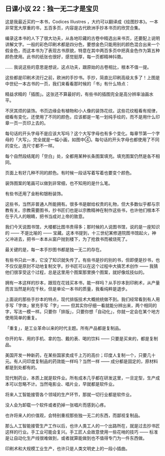 ## 日课小议 22：独一无二才是宝贝

这是我最近买的一本书，Codices Illustres ，大约可以翻译成《绘图抄本》。一本非常宽大厚重的书，五百多页，内容是古代欧洲手抄本书页的欣赏合集。

编录这本书的人下了很大功夫，从各地珍藏的古卷中精选出来书页，还要配上说明讲解文字。一般的彩色印刷术都是四分色，要想金色只能用别的颜色混合出来一个假金色，而这本书为了表现古书原貌，特意在其中两百多页中把真金色作为第五种颜色使用。此书的纸张也很好，感觉挺厚，每一页都精神抖擞。

…… 我说这些的意思是想说，这点功夫，跟原始的古卷相比，根本不值一提。

这些都是印刷术流行之前，欧洲的手抄书。手抄，简直比印刷高级太多了！上图是中世纪一本古书的一页，我们来看看那时候的「书」有什么特点：

精益求精的「插图」。这张还不算最好的，有些书的插图完全是高分辨率油画水平。

不厌其烦的装饰。书页边缘会有植物和小人像的装饰花纹。这些花纹粗看有规律，细看有变化，还使用了不同的颜色，应该都是一笔一划纯手绘的，而不是用什么印章一页一页印上去的。

每句话的开头字母不是应该大写吗？这个大写字母也有多个变化。每章节第一个字母的「大写」，完全就是一幅小画，如图中④。每句话的开头字母也都使用了不同的变化，连尺寸都不一样。

每个自然段结尾的「空白」处，全都用某种长条图案填充。填充图案仍然是各不相同。

页面上有好几种不同的颜色。有时候一段话写着写着也要变个颜色。

装饰图案的笔画可以做到非常细，也不知用的是什么笔。

有些书还用了金粉和银粉装饰。

这些书，当然非普通人所能拥有。很多书是献给权贵的礼物，但大多数似乎都与宗教有关。宗教需要图书，抄书匠们也是以宗教精神在制作这些书，也许他们根本不在乎凡人的眼睛，把书当成对上帝的致意。

我们今天说图书馆，大楼都比图书贵得多；那时候的人说图书馆，说的是一座知识的 —— 不是比喻的 —— 宝藏。这本书提到，十三世纪某修道院图书馆起火，神父冲进去，把书一本本从窗户抛到楼下，为了抢救书而被烧死了。

最关键的是，每一本手抄图书都是独一无二的存在。

有些书只此一本，它没了知识就失传了。有些书是抄的别的书，但即便是抄书，也不仅仅是原封不动地复制文字。抄书匠可以在这个过程中大搞艺术创作 —— 我猜他们很享受这个过程，总是这里用个图案那里换个图案，就好像炫技似的。

拥有一本这样的抄本，跟现在花钱买本书，能一样吗？从手抄本到印刷术，从产量而言当然是利在千秋，但是单论一本书的质量，我看纯粹是退步。

上面说的那些手抄本的特点，现代排版技术大概统统做不到。我们经常看到有人用手写「字体」冒充手写「字」—— 但其实你仔细一看就能分辨出来，两个相同的字，写法一模一样。只要你「排版」，只要你想「自动化」，你就一定会在某个地方使用简单的重复。

「重复」，是工业革命以来的时代主题。所有产品都是复制品。

你开的车、用的手机、拿的包、戴的表、喝的饮料 —— 只要是买来的，都是复制品。

美国开发一种新药，在某些国家卖成千上万的高价；印度人复制一个，只要几十元。有人问印度复制品的药效能一样吗？当然一样 —— 成分都是固定的，原材料都是到处都有的。

现代制药业，本质上就是软件业。所有成本几乎都在研发这里，一旦定型，生产成本可以忽略不计。当然电影业、唱片业，早就都是软件业。

将来人工智能接管各个领域的生产环节，那就一切行业都是软件业。

没人会为卸载一个软件或者扔掉一张唱片而感到心疼。

也许将来人的价值观，会特别重视那些独一无二的东西，而鄙视复制品。

那么人工智能接管生产工作以后，也许人类工人的一个出路所在，就是过去抄书匠这样的行业。手工业可能会复兴。手工匠人会故意使用一些花哨的技巧 —— 标准是让自动化生产线很难做到，或者就算能做到也不值得专门为一件东西做。

印刷术和大规模工业生产，也许只是人类文明史上的一段小插曲。
